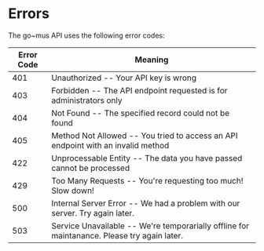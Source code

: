 # Errors

The go~mus API uses the following error codes:


Error Code | Meaning
---------- | -------
401 | Unauthorized -- Your API key is wrong
403 | Forbidden -- The API endpoint requested is for administrators only
404 | Not Found -- The specified record could not be found
405 | Method Not Allowed -- You tried to access an API endpoint with an invalid method
422 | Unprocessable Entity -- The data you have passed cannot be processed
429 | Too Many Requests -- You're requesting too much! Slow down!
500 | Internal Server Error -- We had a problem with our server. Try again later.
503 | Service Unavailable -- We're temporarially offline for maintanance. Please try again later.
